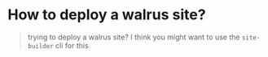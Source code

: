 
#  How to deploy a walrus site?

> trying to deploy a walrus site? I think you might want to use the `site-builder` cli for this



